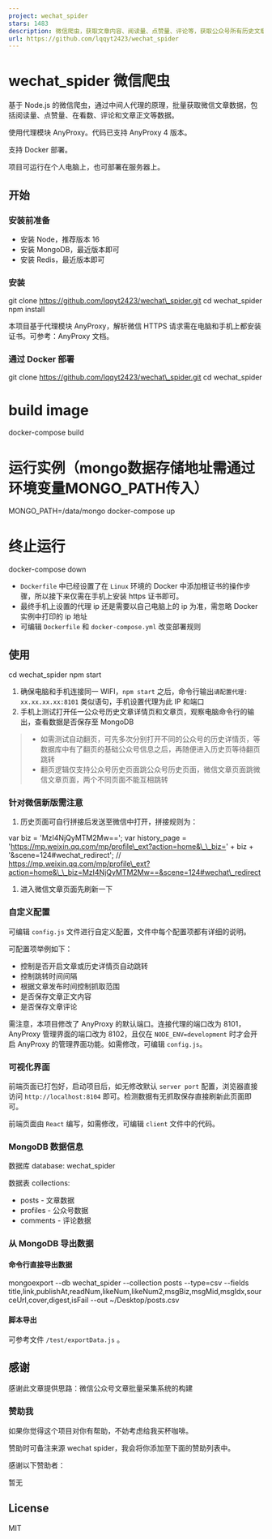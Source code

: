 ```yaml
---
project: wechat_spider
stars: 1483
description: 微信爬虫，获取文章内容、阅读量、点赞量、评论等，获取公众号所有历史文章链接。
url: https://github.com/lqqyt2423/wechat_spider
---
```


wechat\_spider 微信爬虫
===================

基于 Node.js 的微信爬虫，通过中间人代理的原理，批量获取微信文章数据，包括阅读量、点赞量、在看数、评论和文章正文等数据。

使用代理模块 AnyProxy。代码已支持 AnyProxy 4 版本。

支持 Docker 部署。

项目可运行在个人电脑上，也可部署在服务器上。

开始
--

### 安装前准备

-   安装 Node，推荐版本 16
-   安装 MongoDB，最近版本即可
-   安装 Redis，最近版本即可

### 安装

git clone https://github.com/lqqyt2423/wechat\_spider.git
cd wechat\_spider
npm install

本项目基于代理模块 AnyProxy，解析微信 HTTPS 请求需在电脑和手机上都安装证书。可参考：AnyProxy 文档。

### 通过 Docker 部署

git clone https://github.com/lqqyt2423/wechat\_spider.git
cd wechat\_spider
# build image
docker-compose build
# 运行实例（mongo数据存储地址需通过环境变量MONGO\_PATH传入）
MONGO\_PATH=/data/mongo docker-compose up
# 终止运行
docker-compose down

-   `Dockerfile` 中已经设置了在 `Linux` 环境的 Docker 中添加根证书的操作步骤，所以接下来仅需在手机上安装 https 证书即可。
-   最终手机上设置的代理 ip 还是需要以自己电脑上的 ip 为准，需忽略 Docker 实例中打印的 ip 地址
-   可编辑 `Dockerfile` 和 `docker-compose.yml` 改变部署规则

使用
--

cd wechat\_spider
npm start

1.  确保电脑和手机连接同一 WIFI，`npm start` 之后，命令行输出`请配置代理: xx.xx.xx.xx:8101` 类似语句，手机设置代理为此 IP 和端口
2.  手机上测试打开任一公众号历史文章详情页和文章页，观察电脑命令行的输出，查看数据是否保存至 MongoDB

> -   如需测试自动翻页，可先多次分别打开不同的公众号的历史详情页，等数据库中有了翻页的基础公众号信息之后，再随便进入历史页等待翻页跳转
> -   翻页逻辑仅支持公众号历史页面跳公众号历史页面，微信文章页面跳微信文章页面，两个不同页面不能互相跳转

### 针对微信新版需注意

1.  历史页面可自行拼接后发送至微信中打开，拼接规则为：

var biz \= 'MzI4NjQyMTM2Mw==';
var history\_page \= 'https://mp.weixin.qq.com/mp/profile\_ext?action=home&\_\_biz=' + biz + '&scene=124#wechat\_redirect';
// https://mp.weixin.qq.com/mp/profile\_ext?action=home&\_\_biz=MzI4NjQyMTM2Mw==&scene=124#wechat\_redirect

1.  进入微信文章页面先刷新一下

### 自定义配置

可编辑 `config.js` 文件进行自定义配置，文件中每个配置项都有详细的说明。

可配置项举例如下：

-   控制是否开启文章或历史详情页自动跳转
-   控制跳转时间间隔
-   根据文章发布时间控制抓取范围
-   是否保存文章正文内容
-   是否保存文章评论

需注意，本项目修改了 AnyProxy 的默认端口。连接代理的端口改为 8101，AnyProxy 管理界面的端口改为 8102，且仅在 `NODE_ENV=development` 时才会开启 AnyProxy 的管理界面功能。如需修改，可编辑 `config.js`。

### 可视化界面

前端页面已打包好，启动项目后，如无修改默认 `server port` 配置，浏览器直接访问 `http://localhost:8104` 即可。检测数据有无抓取保存直接刷新此页面即可。

前端页面由 `React` 编写，如需修改，可编辑 `client` 文件中的代码。

### MongoDB 数据信息

数据库 database: wechat\_spider

数据表 collections:

-   posts - 文章数据
-   profiles - 公众号数据
-   comments - 评论数据

### 从 MongoDB 导出数据

#### 命令行直接导出数据

mongoexport --db wechat\_spider --collection posts --type=csv --fields title,link,publishAt,readNum,likeNum,likeNum2,msgBiz,msgMid,msgIdx,sourceUrl,cover,digest,isFail --out ~/Desktop/posts.csv

#### 脚本导出

可参考文件 `/test/exportData.js` 。

感谢
--

感谢此文章提供思路：微信公众号文章批量采集系统的构建

### 赞助我

如果你觉得这个项目对你有帮助，不妨考虑给我买杯咖啡。

赞助时可备注来源 wechat spider，我会将你添加至下面的赞助列表中。

感谢以下赞助者：

暂无

License
-------

MIT
